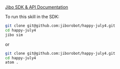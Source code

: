 [Jibo SDK & API Documentation](https://developers.jibo.com/sdk/docs/)

To run this skill in the SDK:

```bash
git clone git@github.com:jiborobot/happy-july4.git
cd happy-july4
jibo sim
```

or

```bash
git clone git@github.com:jiborobot/happy-july4.git
cd happy-july4
atom .
```
